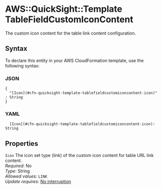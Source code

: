 # AWS::QuickSight::Template TableFieldCustomIconContent<a name="aws-properties-quicksight-template-tablefieldcustomiconcontent"></a>

The custom icon content for the table link content configuration\.

## Syntax<a name="aws-properties-quicksight-template-tablefieldcustomiconcontent-syntax"></a>

To declare this entity in your AWS CloudFormation template, use the following syntax:

### JSON<a name="aws-properties-quicksight-template-tablefieldcustomiconcontent-syntax.json"></a>

```
{
  "[Icon](#cfn-quicksight-template-tablefieldcustomiconcontent-icon)" : String
}
```

### YAML<a name="aws-properties-quicksight-template-tablefieldcustomiconcontent-syntax.yaml"></a>

```
  [Icon](#cfn-quicksight-template-tablefieldcustomiconcontent-icon): String
```

## Properties<a name="aws-properties-quicksight-template-tablefieldcustomiconcontent-properties"></a>

`Icon`  <a name="cfn-quicksight-template-tablefieldcustomiconcontent-icon"></a>
The icon set type \(link\) of the custom icon content for table URL link content\.  
*Required*: No  
*Type*: String  
*Allowed values*: `LINK`  
*Update requires*: [No interruption](https://docs.aws.amazon.com/AWSCloudFormation/latest/UserGuide/using-cfn-updating-stacks-update-behaviors.html#update-no-interrupt)